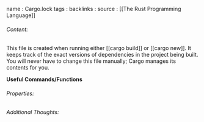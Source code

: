 name : Cargo.lock
tags : 
backlinks : 
source : [[The Rust Programming Language]]

###### Content:
This file is created when running either [[cargo build]] or [[cargo new]]. It keeps track of the exact versions of dependencies in the project being built. You will never have to change this file manually; Cargo manages its contents for you.

**Useful Commands/Functions**

###### Properties:


###### Additional Thoughts:
